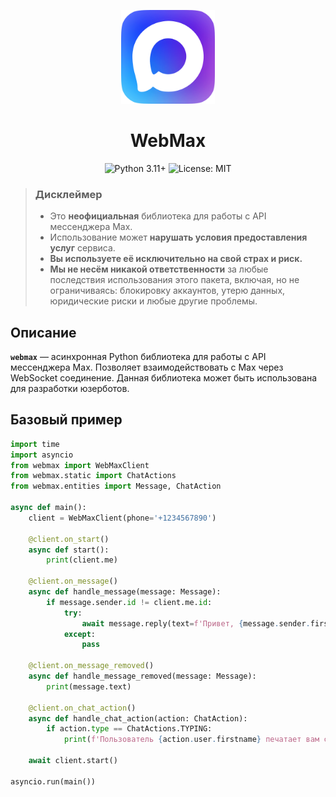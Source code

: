 <p align="center">
    <img src="assets/logo.png" alt="WebMax" width="150">
</p>

<h1 align="center">
    <strong>WebMax</strong>
</h1>

<p align="center">
    <img src="https://img.shields.io/badge/python-3.10+-3776AB.svg" alt="Python 3.11+">
    <img src="https://img.shields.io/badge/License-MIT-2f9872.svg" alt="License: MIT">
</p>

> <h3><strong>Дисклеймер</strong></h3>
> 
> *   Это **неофициальная** библиотека для работы с API мессенджера Max.
> *   Использование может **нарушать условия предоставления услуг** сервиса.
> *   **Вы используете её исключительно на свой страх и риск.**
> *   **Мы не несём никакой ответственности** за любые последствия использования этого пакета, включая, но не ограничиваясь: блокировку аккаунтов, утерю данных, юридические риски и любые другие проблемы.

## Описание

**`webmax`** — асинхронная Python библиотека для работы с API мессенджера Max. Позволяет взаимодействовать с Max через WebSocket соединение. Данная библиотека может быть использована для разработки юзерботов.

## Базовый пример

```python
import time
import asyncio
from webmax import WebMaxClient
from webmax.static import ChatActions
from webmax.entities import Message, ChatAction

async def main():
    client = WebMaxClient(phone='+1234567890')

    @client.on_start()
    async def start():
        print(client.me)

    @client.on_message()
    async def handle_message(message: Message):
        if message.sender.id != client.me.id:
            try:
                await message.reply(text=f'Привет, {message.sender.firstname}. Сейчас я занят, отвечу позже', cid=int(time.time()))
            except:
                pass

    @client.on_message_removed()
    async def handle_message_removed(message: Message):
        print(message.text)

    @client.on_chat_action()
    async def handle_chat_action(action: ChatAction):
        if action.type == ChatActions.TYPING:
            print(f'Пользователь {action.user.firstname} печатает вам сообщение')

    await client.start()

asyncio.run(main())
```
